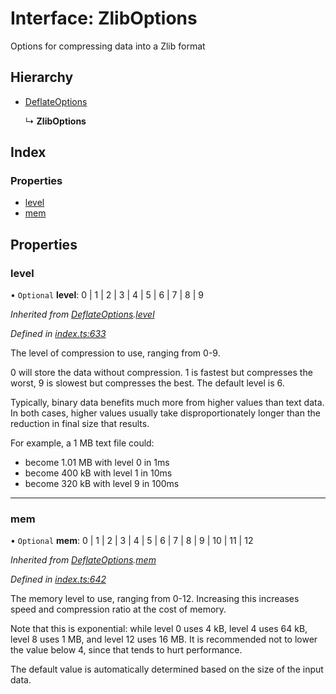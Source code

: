 # Interface: ZlibOptions

Options for compressing data into a Zlib format

## Hierarchy

* [DeflateOptions](deflateoptions.md)

  ↳ **ZlibOptions**

## Index

### Properties

* [level](zliboptions.md#level)
* [mem](zliboptions.md#mem)

## Properties

### level

• `Optional` **level**: 0 \| 1 \| 2 \| 3 \| 4 \| 5 \| 6 \| 7 \| 8 \| 9

*Inherited from [DeflateOptions](deflateoptions.md).[level](deflateoptions.md#level)*

*Defined in [index.ts:633](https://github.com/101arrowz/fflate/blob/3362e39/src/index.ts#L633)*

The level of compression to use, ranging from 0-9.

0 will store the data without compression.
1 is fastest but compresses the worst, 9 is slowest but compresses the best.
The default level is 6.

Typically, binary data benefits much more from higher values than text data.
In both cases, higher values usually take disproportionately longer than the reduction in final size that results.

For example, a 1 MB text file could:
- become 1.01 MB with level 0 in 1ms
- become 400 kB with level 1 in 10ms
- become 320 kB with level 9 in 100ms

___

### mem

• `Optional` **mem**: 0 \| 1 \| 2 \| 3 \| 4 \| 5 \| 6 \| 7 \| 8 \| 9 \| 10 \| 11 \| 12

*Inherited from [DeflateOptions](deflateoptions.md).[mem](deflateoptions.md#mem)*

*Defined in [index.ts:642](https://github.com/101arrowz/fflate/blob/3362e39/src/index.ts#L642)*

The memory level to use, ranging from 0-12. Increasing this increases speed and compression ratio at the cost of memory.

Note that this is exponential: while level 0 uses 4 kB, level 4 uses 64 kB, level 8 uses 1 MB, and level 12 uses 16 MB.
It is recommended not to lower the value below 4, since that tends to hurt performance.

The default value is automatically determined based on the size of the input data.
